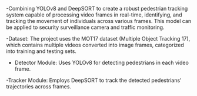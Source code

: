 -Combining YOLOv8 and DeepSORT to create a robust pedestrian tracking system capable of processing video frames in real-time, identifying, and tracking the movement of individuals across various frames. This model can be applied to security surveillance camera and traffic monitoring.

-Dataset: The project uses the MOT17 dataset (Multiple Object Tracking 17), which contains multiple videos converted into image frames, categorized into training and testing sets.

- Detector Module: Uses YOLOv8 for detecting pedestrians in each video frame.

-Tracker Module: Employs DeepSORT to track the detected pedestrians' trajectories across frames.
